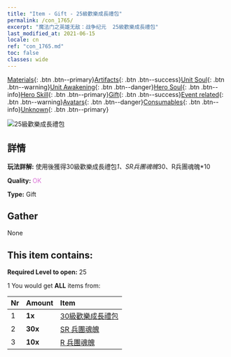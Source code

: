 ```yaml
---
title: "Item - Gift - 25級歡樂成長禮包"
permalink: /con_1765/
excerpt: "魔法门之英雄无敌：战争纪元  25級歡樂成長禮包"
last_modified_at: 2021-06-15
locale: cn
ref: "con_1765.md"
toc: false
classes: wide
---
```

 [Materials](/ItemsCN/){: .btn .btn--primary}[Artifacts](/ItemsCN/Artifacts/){: .btn .btn--success}[Unit Soul](/ItemsCN/UnitSoul/){: .btn .btn--warning}[Unit Awakening](/ItemsCN/UnitAwakening/){: .btn .btn--danger}[Hero Soul](/ItemsCN/HeroSoul/){: .btn .btn--info}[Hero Skill](/ItemsCN/HeroSkill/){: .btn .btn--primary}[Gift](/ItemsCN/Gift/){: .btn .btn--success}[Event related](/ItemsCN/Events/){: .btn .btn--warning}[Avatars](/ItemsCN/Avatars/){: .btn .btn--danger}[Consumables](/ItemsCN/Consumables/){: .btn .btn--info}[Unknown](/ItemsCN/Unknown/){: .btn .btn--primary}

 ![25級歡樂成長禮包](/images/t/i_907219.png)

## 詳情
 **玩法詳解:** 使用後獲得30級歡樂成長禮包*1、SR兵團魂魄*30、R兵團魂魄*10

 **Quality:** <span style="color: #DA70D6">OK</span>

 **Type:** Gift

## Gather

  None

## This item contains:

 **Required Level to open:** 25

 1 You would get **ALL** items  from:

  | Nr | Amount |     Item    |
  |:---|:-------|:------------|
  | 1 |  **1x** | [30級歡樂成長禮包](/cn/Items/con_1766/) |  | 
  | 2 |  **30x** | [SR 兵團魂魄](/cn/Items/con_534/) |  | 
  | 3 |  **10x** | [R 兵團魂魄](/cn/Items/con_533/) |  | 
